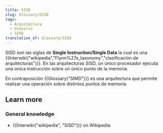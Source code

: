 ```yaml
---
title: SISD
slug: Glossary/SISD
tags:
  - Arquitectura
  - Glosario
  - SISD
translation_of: Glossary/SISD
---
```


SISD son las siglas de **Single Instruction/Single Data** la cual es una {{Interwiki("wikipedia","Flynn%27s_taxonomy","clasificación de arquitecturas")}}. En las arquitecturas SISD, un único procesador ejecuta una única instrucción sobre un único punto de la memoria.

En contraposición {{Glossary("SIMD")}} es una arquitectura que permite realizar una operación sobre distintos puntos de memoria.

## Learn more

### General knowledge

- {{Interwiki("wikipedia", "SISD")}} on Wikipedia
